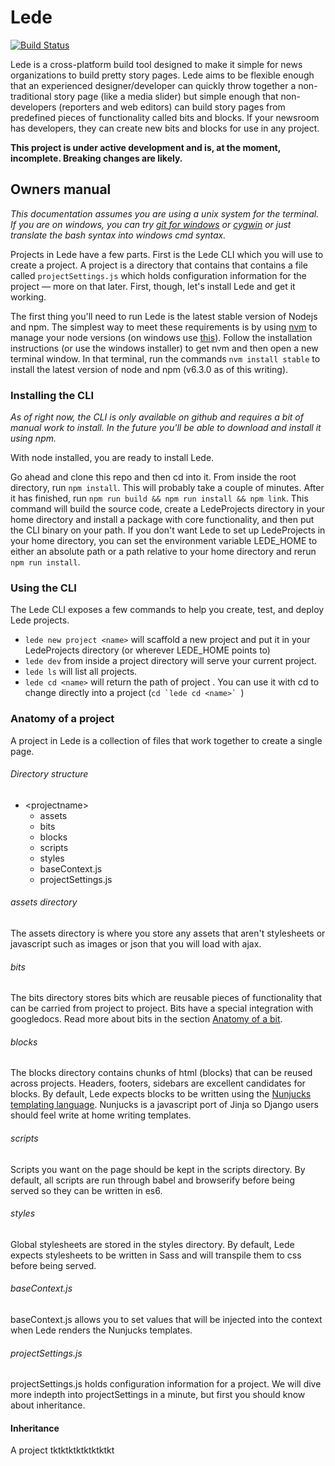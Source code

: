 # Lede
[![Build Status](https://travis-ci.org/tbtimes/ledeTwo.svg?branch=master)](https://travis-ci.org/tbtimes/ledeTwo)

Lede is a cross-platform build tool designed to make it simple for news organizations to build pretty story pages. Lede aims to be flexible enough that an experienced designer/developer can quickly throw together a non-traditional story page (like a media slider) but simple enough that non-developers (reporters and web editors) can build story pages from predefined pieces of functionality called bits and blocks. If your newsroom has developers, they can create new bits and blocks for use in any project.

__This project is under active development and is, at the moment, incomplete. Breaking changes are likely.__

## Owners manual
_This documentation assumes you are using a unix system for the terminal. If you are on windows, you can try [git for windows](https://git-for-windows.github.io/) or [cygwin](https://www.cygwin.com/) or just translate the bash syntax into windows cmd syntax._

Projects in Lede have a few parts. First is the Lede CLI which you will use to create a project. A project is a directory that contains that contains a file called `projectSettings.js` which holds configuration information for the project — more on that later. First, though, let's install Lede and get it working.

The first thing you'll need to run Lede is the latest stable version of Nodejs and npm. The simplest way to meet these requirements is by using [nvm](https://github.com/creationix/nvm) to manage your node versions (on windows use [this](https://github.com/coreybutler/nvm-windows)). Follow the installation instructions (or use the windows installer) to get nvm and then open a new terminal window. In that terminal, run the commands `nvm install stable` to install the latest version of node and npm (v6.3.0 as of this writing).

### Installing the CLI
_As of right now, the CLI is only available on github and requires a bit of manual work to install. In the future you'll be able to download and install it using npm._

With node installed, you are ready to install Lede.

Go ahead and clone this repo and then cd into it. From inside the root directory, run `npm install`. This will probably take a couple of minutes. After it has finished, run `npm run build && npm run install && npm link`. This command will build the source code, create a LedeProjects directory in your home directory and install a package with core functionality, and then put the CLI binary on your path. If you don't want Lede to set up LedeProjects in your home directory, you can set the environment variable LEDE_HOME to either an absolute path or a path relative to your home directory and rerun `npm run install`.

### Using the CLI
The Lede CLI exposes a few commands to help you create, test, and deploy Lede projects.

* `lede new project <name>` will scaffold a new project and put it in your LedeProjects directory (or wherever LEDE_HOME points to)
* `lede dev` from inside a project directory will serve your current project.
* `lede ls` will list all projects.
* `lede cd <name>` will return the path of project <name>. You can use it with cd to change directly into a project (``cd `lede cd <name>` ``)

### Anatomy of a project
A project in Lede is a collection of files that work together to create a single page.

###### Directory structure
* \<projectname\>
    * assets
    * bits
    * blocks
    * scripts
    * styles
    * baseContext.js
    * projectSettings.js

###### assets directory
The assets directory is where you store any assets that aren't stylesheets or javascript such as images or json that you will load with ajax.

###### bits
The bits directory stores bits which are reusable pieces of functionality that can be carried from project to project. Bits have a special integration with googledocs. Read more about bits in the section [Anatomy of a bit](#anatomy-of-a-bit).

###### blocks
The blocks directory contains chunks of html (blocks) that can be reused across projects. Headers, footers, sidebars are excellent candidates for blocks. By default, Lede expects blocks to be written using the [Nunjucks templating language](https://mozilla.github.io/nunjucks/). Nunjucks is a javascript port of Jinja so Django users should feel write at home writing templates.

###### scripts
Scripts you want on the page should be kept in the scripts directory. By default, all scripts are run through babel and browserify before being served so they can be written in es6.

###### styles
Global stylesheets are stored in the styles directory. By default, Lede expects stylesheets to be written in Sass and will transpile them to css before being served.

###### baseContext.js
baseContext.js allows you to set values that will be injected into the context when Lede renders the Nunjucks templates.

###### projectSettings.js
projectSettings.js holds configuration information for a project. We will dive more indepth into projectSettings in a minute, but first you should know about inheritance.

#### Inheritance
A project tktktktktktktktkt